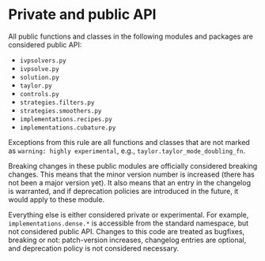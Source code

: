 # Private and public API

All public functions and classes in the following modules and packages are considered public API:

* `ivpsolvers.py`
* `ivpsolve.py`
* `solution.py`
* `taylor.py`
* `controls.py`
* `strategies.filters.py`
* `strategies.smoothers.py`
* `implementations.recipes.py`
* `implementations.cubature.py`

Exceptions from this rule are all functions and classes  that are not marked as `warning: highly experimental`,
e.g., `taylor.taylor_mode_doubling_fn`.

Breaking changes in these public modules are officially considered breaking changes.
This means that the minor version number is increased (there has not been a major version yet).
It also means that an entry in the  changelog is warranted, and if deprecation policies are introduced in the future, it would apply to these module.

Everything else is either considered private or experimental.
For example, `implementations.dense.*` is accessible from the standard namespace, but not considered public API.
Changes to this code are treated as bugfixes, breaking or not: 
patch-version increases, changelog entries are optional, and deprecation policy is not considered necessary.


